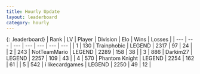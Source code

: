```yaml
---
title: Hourly Update
layout: leaderboard
category: hourly
---
```


{: .leaderboard}
| Rank | LV | Player | Division | Elo | Wins | Losses |
| --- | --- | --- | --- | --- | --- | --- |
| <span data-change="0">1</span> | 130 | <span title="ID: 744981">Trainphobic</span> | LEGEND | <span data-change="0">2317</span> | <span data-change="0">97</span> | <span data-change="0">24</span> |
| <span data-change="0">2</span> | 243 | <span title="ID: 195293">NotTeamMario</span> | LEGEND | <span data-change="-13">2289</span> | <span data-change="0">158</span> | <span data-change="1">38</span> |
| <span data-change="0">3</span> | 886 | <span title="ID: 694036">Darkim27</span> | LEGEND | <span data-change="-18">2257</span> | <span data-change="3">109</span> | <span data-change="2">43</span> |
| <span data-change="0">4</span> | 570 | <span title="ID: 742939">Phantom Knight</span> | LEGEND | <span data-change="0">2254</span> | <span data-change="0">162</span> | <span data-change="0">61</span> |
| <span data-change="0">5</span> | 542 | <span title="ID: 700593">i likecardgames</span> | LEGEND | <span data-change="0">2250</span> | <span data-change="0">49</span> | <span data-change="0">12</span> |